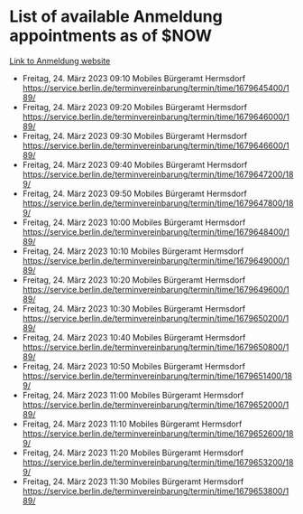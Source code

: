 # List of available Anmeldung appointments as of $NOW
[Link to Anmeldung website](https://service.berlin.de/terminvereinbarung/termin/tag.php?termin=1&anliegen[]=120686&dienstleisterlist=122210,122217,327316,122219,327312,122227,327314,122231,327346,122243,327348,122254,122252,329742,122260,329745,122262,329748,122271,327278,122273,327274,122277,327276,330436,122280,327294,122282,327290,122284,327292,122291,327270,122285,327266,122286,327264,122296,327268,150230,329760,122297,327286,122294,327284,122312,329763,122314,329775,122304,327330,122311,327334,122309,327332,317869,122281,327352,122279,329772,122283,122276,327324,122274,327326,122267,329766,122246,327318,122251,327320,122257,327322,122208,327298,122226,327300&herkunft=http%3A%2F%2Fservice.berlin.de%2Fdienstleistung%2F120686%2F)
- Freitag, 24. März 2023 09:10 Mobiles Bürgeramt Hermsdorf https://service.berlin.de/terminvereinbarung/termin/time/1679645400/189/
- Freitag, 24. März 2023 09:20 Mobiles Bürgeramt Hermsdorf https://service.berlin.de/terminvereinbarung/termin/time/1679646000/189/
- Freitag, 24. März 2023 09:30 Mobiles Bürgeramt Hermsdorf https://service.berlin.de/terminvereinbarung/termin/time/1679646600/189/
- Freitag, 24. März 2023 09:40 Mobiles Bürgeramt Hermsdorf https://service.berlin.de/terminvereinbarung/termin/time/1679647200/189/
- Freitag, 24. März 2023 09:50 Mobiles Bürgeramt Hermsdorf https://service.berlin.de/terminvereinbarung/termin/time/1679647800/189/
- Freitag, 24. März 2023 10:00 Mobiles Bürgeramt Hermsdorf https://service.berlin.de/terminvereinbarung/termin/time/1679648400/189/
- Freitag, 24. März 2023 10:10 Mobiles Bürgeramt Hermsdorf https://service.berlin.de/terminvereinbarung/termin/time/1679649000/189/
- Freitag, 24. März 2023 10:20 Mobiles Bürgeramt Hermsdorf https://service.berlin.de/terminvereinbarung/termin/time/1679649600/189/
- Freitag, 24. März 2023 10:30 Mobiles Bürgeramt Hermsdorf https://service.berlin.de/terminvereinbarung/termin/time/1679650200/189/
- Freitag, 24. März 2023 10:40 Mobiles Bürgeramt Hermsdorf https://service.berlin.de/terminvereinbarung/termin/time/1679650800/189/
- Freitag, 24. März 2023 10:50 Mobiles Bürgeramt Hermsdorf https://service.berlin.de/terminvereinbarung/termin/time/1679651400/189/
- Freitag, 24. März 2023 11:00 Mobiles Bürgeramt Hermsdorf https://service.berlin.de/terminvereinbarung/termin/time/1679652000/189/
- Freitag, 24. März 2023 11:10 Mobiles Bürgeramt Hermsdorf https://service.berlin.de/terminvereinbarung/termin/time/1679652600/189/
- Freitag, 24. März 2023 11:20 Mobiles Bürgeramt Hermsdorf https://service.berlin.de/terminvereinbarung/termin/time/1679653200/189/
- Freitag, 24. März 2023 11:30 Mobiles Bürgeramt Hermsdorf https://service.berlin.de/terminvereinbarung/termin/time/1679653800/189/
